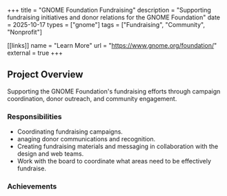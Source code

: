 +++
title = "GNOME Foundation Fundraising"
description = "Supporting fundraising initiatives and donor relations for the GNOME Foundation"
date = 2025-10-17
types = ["gnome"]
tags = ["Fundraising", "Community", "Nonprofit"]

[[links]]
name = "Learn More"
url = "https://www.gnome.org/foundation/"
external = true
+++

## Project Overview

Supporting the GNOME Foundation's fundraising efforts through campaign coordination, donor outreach, and community engagement.

### Responsibilities

- Coordinating fundraising campaigns.
- anaging donor communications and recognition.
- Creating fundraising materials and messaging in collaboration with the design and web teams.
- Work with the board to coordinate what areas need to be effectively fundraise.

### Achievements

